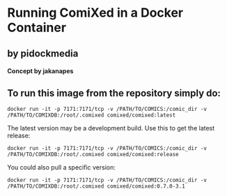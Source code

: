 # Running ComiXed in a Docker Container
## by pidockmedia
#### Concept by jakanapes

## To run this image from the repository simply do:

```docker run -it -p 7171:7171/tcp -v /PATH/TO/COMICS:/comic_dir -v /PATH/TO/COMIXDB:/root/.comixed comixed/comixed:latest```

The latest version may be a development build. Use this to get the latest release:

```docker run -it -p 7171:7171/tcp -v /PATH/TO/COMICS:/comic_dir -v /PATH/TO/COMIXDB:/root/.comixed comixed/comixed:release```

You could also pull a specific version:

```docker run -it -p 7171:7171/tcp -v /PATH/TO/COMICS:/comic_dir -v /PATH/TO/COMIXDB:/root/.comixed comixed/comixed:0.7.0-3.1```
